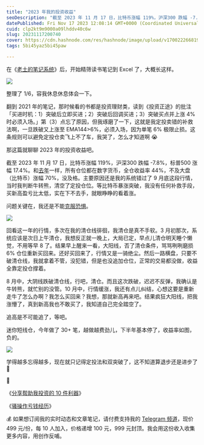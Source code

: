 ```yaml
---
title: "2023 年我的投资收益"
seoDescription: "截至 2023 年 11 月 17 日，比特币涨幅 119%，沪深300 跌幅 -7.8%，标普500 涨幅 17.4%。和去年一样，所有仓位都在数字货币，全仓收益率 44%。"
datePublished: Fri Nov 17 2023 12:08:14 GMT+0000 (Coordinated Universal Time)
cuid: clp2kt9m9000a09lhddv40c6w
slug: 20231117200740
cover: https://cdn.hashnode.com/res/hashnode/image/upload/v1700222668190/42c3003e-6b33-49c1-88d8-760afff0e1ee.jpeg
tags: 5bi45yaz5bi45paw

---
```


在《[老土的笔记系统](https://mp.weixin.qq.com/s?__biz=MzI3MzU5MDA1OQ==&mid=2247488150&idx=1&sn=98acb8d1a8baebfd08814ab4302d8ee4&chksm=eb21a0d2dc5629c40f899b59c250755844760896f6e3e38bf6c04dfdff766d7791e26dbd04e7#rd)》后，开始精筛读书笔记到 Excel 了，大概长这样。

![](url)

整理了 1/6，容我休息休息体会一下。

翻到 2021 年的笔记，那时候看的书都是投资理财类，读到《投资正途》的批注「买进时机：1）突破后立即买进；2）突破后回调买进；3）突破买点并上涨 4% 时必须入场。」第（3）点忘了原因，但我琢磨了一下，这就是我定投卖错的补救法啊，一旦跌破又上涨至 EMA144&gt;6%，必须入场，因为单笔 6% 极限止损。这条规则可以避免定投仓卖飞上不了车，我哭了，怎么才知道啊 😭

那这篇就聊聊 2023 年的投资收益吧。

截至 2023 年 11 月 17 日，比特币涨幅 119%，沪深300 跌幅 -7.8%，标普500 涨幅 17.4%。和[去年](https://mp.weixin.qq.com/s?__biz=MzI3MzU5MDA1OQ==&mid=2247487439&idx=1&sn=9d3b79f54827b990b36e7dfaeed3b444&chksm=eb21bd8bdc56349df32dc9b9707e7b7a644de8a335ac33078780cfac4e847285f012f6095b2e#rd)一样，所有仓位都在数字货币，全仓收益率 44%，不及大盘（比特币）涨幅 70%，没及格。主要原因还是我的系统错过了 9 月底这段行情，当时我判断牛转熊，清空了定投仓位。等比特币暴涨突破，我没有任何补救手段，买新高盈亏比太低，实在下不去手，就眼睁睁的看着涨。

问题关键在，我还是不能[克服恐惧](https://mp.weixin.qq.com/s?__biz=MzI3MzU5MDA1OQ==&mid=2247486922&idx=1&sn=29305b607783853c2dbe31479e7b15f4&chksm=eb21bf8edc56369881dc2537b41357c9e5cd8f4a31b33f844e2f77e38ed21c0d18d239939139#rd)。

![](url)

回看这一年的行情，多次在我的清仓线徘徊，我清仓是真不手软。3 月初那次，系统应该是次日上午清仓，我想反正就一晚上，大局已定，早点儿清仓明天睡个懒觉，不用等早 8 了。结果早上醒来一看，大阳线，否了清仓条件，骂骂咧咧磨损 6% 仓位重新买回来。还好买回来了，行情又是一骑绝尘。然后一路横盘，只要不破清仓线，我就拿着不管，没犯错，但是也没追加仓位，正常的交易都没做，收益全靠定投仓撑着。

8 月中，大阴线跌破清仓线，行吧，清仓。而且这次跌破，迟迟不反弹，我确认是牛转熊，就忙别的没管。10 月中，行情缓涨，我还有点儿纠结，心想这要是重新走牛了怎么办啊？我怎么买回来？我想，那就新高再来吧。结果疯狂大阳线，把我涨懵了，真到新高我也不敢买了，我知道自己完全踏空了。

追高是不可能追了，等吧。

迷你短线仓，今年做了 30+ 笔，越做越费劲儿，下半年基本停了，收益率如图，负的。

![](url)

学得越多忘得越多，现在就只记得定投法和双突破了，这不知道算退步还是进步了 🤕

🔗

《[分享帮助我投资的 10 件利器](https://mp.weixin.qq.com/s?__biz=MzI3MzU5MDA1OQ==&mid=2247487875&idx=1&sn=95ffca1480cc7c0b32c6a0a6489aaea5&chksm=eb21a3c7dc562ad134e92d6aff07c795fbf2b0d2ab5d92ecdec96dc16f488a6b148d3d002c9e#rd)》

《[骚操作亏钱经历](https://mp.weixin.qq.com/s?__biz=MzI3MzU5MDA1OQ==&mid=2247486922&idx=1&sn=29305b607783853c2dbe31479e7b15f4&chksm=eb21bf8edc56369881dc2537b41357c9e5cd8f4a31b33f844e2f77e38ed21c0d18d239939139#rd)》

💰 如果想订阅我的实时动态和文章笔记，请付费支持我的 [Telegram 频道](https://mp.weixin.qq.com/s/A_yK10ktL8Nl7RzsnGwzEg)，现价 499 元/份，每 10 人加入，价格递增 100 元，999 元封顶。我会用这份收入收集更多内容，用创作反哺。
